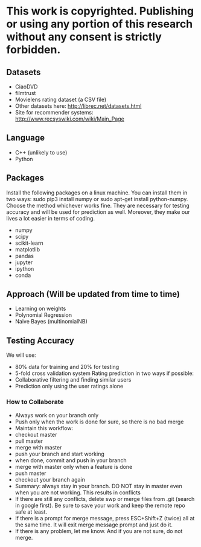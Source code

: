 # This work is copyrighted. Publishing or using any portion of this research without any consent is strictly forbidden.

## Datasets
* CiaoDVD
* filmtrust
* Movielens rating dataset (a CSV file)
* Other datasets here: http://librec.net/datasets.html
* Site for recommender systems: http://www.recsyswiki.com/wiki/Main_Page

## Language
* C++ (unlikely to use)
* Python

## Packages
Install the following packages on a linux machine. You can install them in two ways: sudo pip3 install numpy or sudo apt-get install python-numpy. Choose the method whichever works fine. They are necessary for testing accuracy and will be used for prediction as well. Moreover, they make our lives a lot easier in terms of coding.
* numpy
* scipy
* scikit-learn
* matplotlib
* pandas
* jupyter
* ipython
* conda

## Approach (Will be updated from time to time)
* Learning on weights
* Polynomial Regression
* Naive Bayes (multinomialNB)

## Testing Accuracy
We will use:
* 80% data for training and 20% for testing
* 5-fold cross validation system
Rating prediction in two ways if possible:
* Collaborative filtering and finding similar users
* Prediction only using the user ratings alone

### How to Collaborate
* Always work on your branch only
* Push only when the work is done for sure, so there is no bad merge
* Maintain this workflow:
* checkout master
* pull master
* merge with master
* push your branch and start working
* when done, commit and push in your branch
* merge with master only when a feature is done
* push master
* checkout your branch again
* Summary: always stay in your branch. DO NOT stay in master even when you are not working. This results in conflicts
* If there are still any conflicts, delete swp or merge files from .git (search in google first). Be sure to save your work and keep the remote repo safe at least.
* If there is a prompt for merge message, press ESC+Shift+Z (twice) all at the same time. It will exit merge message prompt and just do it.
* If there is any problem, let me know. And if you are not sure, do not merge.
